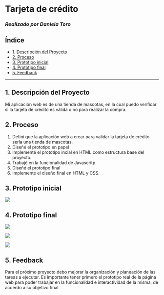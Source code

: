 # Tarjeta de crédito



### *Realizado por Daniela Toro*


## Índice

* [1. Descripción del Proyecto](#1-descripción-el-Proyecto)
* [2. Proceso](#2-historias-e-usuario)
* [3. Prototipo inicial](#3-prototipo)
* [4. Prototipo final ](#4-resultado-final)
* [5. Feedback](#4-resultado-final)

***

## 1. Descripción del Proyecto

Mi aplicación web es de una tienda de mascotas, en la cual puedo verificar si la tarjeta de crédito es válida o no para realizar la compra. 

    
## 2. Proceso

1. Definí que la aplicación web a crear para validar la tarjeta de crédito sería una tienda de mascotas. 
2. Diseñé el prototipo en papel
3. Implementé el prototipo incial en HTML como estructura base del proyecto.
4. Trabajé en la funcionalidad de Javascritp
5. Diseñé el prototipo final
6. Implementé el diseño final en HTML y CSS.


## 3. Prototipo inicial

![](https://i.imgur.com/mlaRHpy.jpg)



## 4. Prototipo final

![](https://i.imgur.com/7nAnepr.jpg)


![](https://i.imgur.com/AGUYzQY.jpg)


![](https://i.imgur.com/YqE3Mzg.jpg)

## 5. Feedback

Para el próximo proyecto debo mejorar la organización y planeación de las tareas a ejecutar. Es importante  tener primero el prototipo real de la página web para poder trabajar en la funcionalidad e interactividad de la misma, de acuerdo a su objetivo final. 
